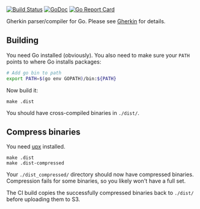 [![Build Status](https://secure.travis-ci.org/cucumber/gherkin-go.svg)](http://travis-ci.org/cucumber/gherkin-go) [![GoDoc](https://godoc.org/github.com/cucumber/gherkin-go?status.svg)](http://godoc.org/github.com/cucumber/gherkin-go) [![Go Report Card](https://goreportcard.com/badge/github.com/cucumber/gherkin-go)](https://goreportcard.com/report/github.com/cucumber/gherkin-go)

Gherkin parser/compiler for Go. Please see [Gherkin](https://github.com/cucumber/gherkin) for details.

## Building

You need Go installed (obviously). You also need to make sure your `PATH`
points to where Go installs packages:

```bash
# Add go bin to path
export PATH=$(go env GOPATH)/bin:${PATH}
```

Now build it:

```
make .dist
```

You should have cross-compiled binaries in `./dist/`.

## Compress binaries

You need [upx](https://upx.github.io/) installed.

```
make .dist
make .dist-compressed
```

Your `./dist_compressed/` directory should now have compressed binaries.
Compression fails for some binaries, so you likely won't have a full set.

The CI build copies the successfully compressed binaries back to `./dist/`
before uploading them to S3.
